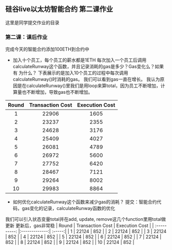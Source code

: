 ## 硅谷live以太坊智能合约 第二课作业
这里是同学提交作业的目录

### 第二课：课后作业
完成今天的智能合约添加100ETH到合约中
- 加入十个员工，每个员工的薪水都是1ETH
每次加入一个员工后调用calculateRunway这个函数，并且记录消耗的gas是多少？Gas变化么？如果有 为什么？
下表展示的是加入10个员工的过程中每次调用calculateRunway()时消耗的gas。
我们可以看到gas一直在增长。
我认为原因是在calculateRunway()里我们是用loop来算total，因为员工不断增加，计算量也不断增加，导致gas也不断增加。

|    Round  | Transaction Cost   | Execution Cost |
| :----------: |:-------------:| :-----:|
| 1 | 22906 | 1605 |
| 2 | 23237 | 2355 |
| 3 | 24628 | 3176 |
| 4 | 25409 | 4027 |
| 5 | 26081 | 4789 |
| 6 | 26972 | 5600 |
| 7 | 27752 | 6420 |
| 8 | 28467 | 7121 |
| 9 | 29264 | 8002 |
| 10 | 29983 | 8864 |


- 如何优化calculateRunway这个函数来减少gas的消耗？
提交：智能合约代码，gas变化的记录，calculateRunway函数的优化

我们可以引入状态变量total并在add, update, remove这几个function里用total做更新
更新后，gas非常稳
|    Round  | Transaction Cost   | Execution Cost |
| :----------: |:-------------:| :-----:|
| 1 | 22124 | 852 |
| 2 | 22124 | 852 |
| 3 | 22124 | 852 |
| 4 | 22124 | 852 |
| 5 | 22124 | 852 |
| 6 | 22124 | 852 |
| 7 | 22124 | 852 |
| 8 | 22124 | 852 |
| 9 | 22124 | 852 |
| 10 | 22124 | 852 |